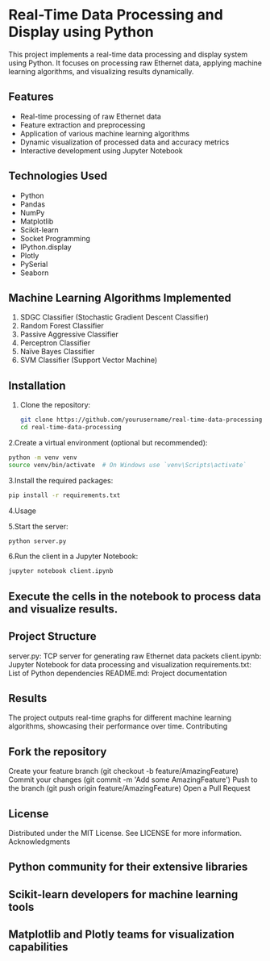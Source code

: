 # Real-Time Data Processing and Display using Python

This project implements a real-time data processing and display system using Python. It focuses on processing raw Ethernet data, applying machine learning algorithms, and visualizing results dynamically.

## Features

- Real-time processing of raw Ethernet data
- Feature extraction and preprocessing
- Application of various machine learning algorithms
- Dynamic visualization of processed data and accuracy metrics
- Interactive development using Jupyter Notebook

## Technologies Used

- Python
- Pandas
- NumPy
- Matplotlib
- Scikit-learn
- Socket Programming
- IPython.display
- Plotly
- PySerial
- Seaborn

## Machine Learning Algorithms Implemented

1. SDGC Classifier (Stochastic Gradient Descent Classifier)
2. Random Forest Classifier
3. Passive Aggressive Classifier
4. Perceptron Classifier
5. Naïve Bayes Classifier
6. SVM Classifier (Support Vector Machine)

## Installation

1. Clone the repository:
   ```bash
   git clone https://github.com/yourusername/real-time-data-processing.git
   cd real-time-data-processing

2.Create a virtual environment (optional but recommended):
```bash
python -m venv venv
source venv/bin/activate  # On Windows use `venv\Scripts\activate`
```
3.Install the required packages:
```bash
pip install -r requirements.txt
```


4.Usage

5.Start the server:
```bash
python server.py
```

6.Run the client in a Jupyter Notebook:
```bash
jupyter notebook client.ipynb
```

## Execute the cells in the notebook to process data and visualize results.

## Project Structure

server.py: TCP server for generating raw Ethernet data packets
client.ipynb: Jupyter Notebook for data processing and visualization
requirements.txt: List of Python dependencies
README.md: Project documentation 

## Results
The project outputs real-time graphs for different machine learning algorithms, showcasing their performance over time.
Contributing

## Fork the repository
Create your feature branch (git checkout -b feature/AmazingFeature)
Commit your changes (git commit -m 'Add some AmazingFeature')
Push to the branch (git push origin feature/AmazingFeature)
Open a Pull Request

## License
Distributed under the MIT License. See LICENSE for more information.
Acknowledgments

## Python community for their extensive libraries
## Scikit-learn developers for machine learning tools
## Matplotlib and Plotly teams for visualization capabilities
